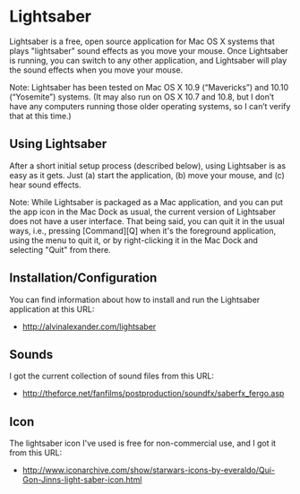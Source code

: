 Lightsaber
==========

Lightsaber is a free, open source application for Mac OS X systems that plays "lightsaber" sound effects as you move your mouse. Once Lightsaber is running, you can switch to any other application, and Lightsaber will play the sound effects when you move your mouse.

Note: Lightsaber has been tested on Mac OS X 10.9 (“Mavericks”) and 10.10 (“Yosemite”) systems. (It may also run on OS X 10.7 and 10.8, but I don’t have any computers running those older operating systems, so I can’t verify that at this time.)


Using Lightsaber
----------------

After a short initial setup process (described below), using Lightsaber is as easy as it gets. 
Just (a) start the application, (b) move your mouse, and (c) hear sound effects.

Note: While Lightsaber is packaged as a Mac application, and you can put the app icon in the 
Mac Dock as usual, the current version of Lightsaber does not have a user interface. That being
said, you can quit it in the usual ways, i.e., pressing [Command][Q] when it's the foreground
application, using the menu to quit it, or by right-clicking it in the Mac Dock and selecting
"Quit" from there.


Installation/Configuration
--------------------------

You can find information about how to install and run the Lightsaber application at this URL:

* http://alvinalexander.com/lightsaber


Sounds
------

I got the current collection of sound files from this URL:

* http://theforce.net/fanfilms/postproduction/soundfx/saberfx_fergo.asp


Icon
----

The lightsaber icon I've used is free for non-commercial use, and I got it from this URL:

* http://www.iconarchive.com/show/starwars-icons-by-everaldo/Qui-Gon-Jinns-light-saber-icon.html





